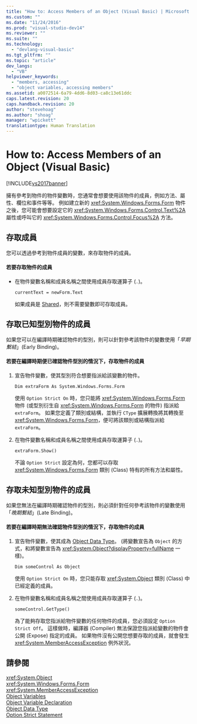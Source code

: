 ```yaml
---
title: "How to: Access Members of an Object (Visual Basic) | Microsoft Docs"
ms.custom: ""
ms.date: "11/24/2016"
ms.prod: "visual-studio-dev14"
ms.reviewer: ""
ms.suite: ""
ms.technology: 
  - "devlang-visual-basic"
ms.tgt_pltfrm: ""
ms.topic: "article"
dev_langs: 
  - "VB"
helpviewer_keywords: 
  - "members, accessing"
  - "object variables, accessing members"
ms.assetid: a0072514-6a79-4dd6-8d03-ca8c13e61ddc
caps.latest.revision: 20
caps.handback.revision: 20
author: "stevehoag"
ms.author: "shoag"
manager: "wpickett"
translationtype: Human Translation
---
```

# How to: Access Members of an Object (Visual Basic)
[!INCLUDE[vs2017banner](../../../../csharp/includes/vs2017banner.md)]

擁有參考到物件的物件變數時，您通常會想要使用該物件的成員，例如方法、屬性、欄位和事件等等。  例如建立新的 <xref:System.Windows.Forms.Form> 物件之後，您可能會想要設定它的 <xref:System.Windows.Forms.Control.Text%2A> 屬性或呼叫它的 <xref:System.Windows.Forms.Control.Focus%2A> 方法。  
  
## 存取成員  
 您可以透過參考到物件成員的變數，來存取物件的成員。  
  
#### 若要存取物件的成員  
  
-   在物件變數名稱和成員名稱之間使用成員存取運算子 \(`.`\)。  
  
    ```  
    currentText = newForm.Text  
    ```  
  
     如果成員是 [Shared](../../../../visual-basic/language-reference/modifiers/shared.md)，則不需要變數即可存取成員。  
  
## 存取已知型別物件的成員  
 如果您可以在編譯時期確認物件的型別，則可以針對參考該物件的變數使用「*早期繫結*」\(Early Binding\)。  
  
#### 若要在編譯時期便已確認物件型別的情況下，存取物件的成員  
  
1.  宣告物件變數，使其型別符合想要指派給該變數的物件。  
  
    ```  
    Dim extraForm As System.Windows.Forms.Form   
    ```  
  
     使用 `Option Strict On` 時，您只能將 <xref:System.Windows.Forms.Form> 物件 \(或型別衍生自 <xref:System.Windows.Forms.Form> 的物件\) 指派給 `extraForm`。  如果您定義了類別或結構，並執行 `CType` 擴展轉換將其轉換至 <xref:System.Windows.Forms.Form>，便可將該類別或結構指派給 `extraForm`。  
  
2.  在物件變數名稱和成員名稱之間使用成員存取運算子 \(`.`\)。  
  
    ```  
    extraForm.Show()  
    ```  
  
     不論 `Option Strict` 設定為何，您都可以存取 <xref:System.Windows.Forms.Form> 類別 \(Class\) 特有的所有方法和屬性。  
  
## 存取未知型別物件的成員  
 如果您無法在編譯時期確認物件的型別，則必須針對任何參考該物件的變數使用「*晚期繫結*」\(Late Binding\)。  
  
#### 若要在編譯時期無法確認物件型別的情況下，存取物件的成員  
  
1.  宣告物件變數，使其成為 [Object Data Type](../../../../visual-basic/language-reference/data-types/object-data-type.md)。  \(將變數宣告為 `Object` 的方式，和將變數宣告為 <xref:System.Object?displayProperty=fullName> 一樣\)。  
  
    ```  
    Dim someControl As Object   
    ```  
  
     使用 `Option Strict On` 時，您只能存取 <xref:System.Object> 類別 \(Class\) 中已經定義的成員。  
  
2.  在物件變數名稱和成員名稱之間使用成員存取運算子 \(`.`\)。  
  
    ```  
    someControl.GetType()  
    ```  
  
     為了能夠存取您指派給物件變數的任何物件的成員，您必須設定 `Option Strict Off`。  這樣做時，編譯器 \(Compiler\) 無法保證您指派給變數的物件會公開 \(Expose\) 指定的成員。  如果物件沒有公開您想要存取的成員，就會發生 <xref:System.MemberAccessException> 例外狀況。  
  
## 請參閱  
 <xref:System.Object>   
 <xref:System.Windows.Forms.Form>   
 <xref:System.MemberAccessException>   
 [Object Variables](../../../../visual-basic/programming-guide/language-features/variables/object-variables.md)   
 [Object Variable Declaration](../../../../visual-basic/programming-guide/language-features/variables/object-variable-declaration.md)   
 [Object Data Type](../../../../visual-basic/language-reference/data-types/object-data-type.md)   
 [Option Strict Statement](../../../../visual-basic/language-reference/statements/option-strict-statement.md)